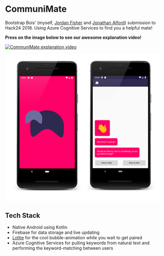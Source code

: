 # CommuniMate

Bootstrap Bois' (myself, [Jordan Fisher](https://jordanfisher.io) and [Jonathan Alford](https://roboto.studio)) submission to Hack24 2018. Using Azure Cognitive Services to find you a helpful mate!

**Press on the image below to see our awesome explanation video!**

[![CommuniMate explanation video](http://img.youtube.com/vi/bGU1Q54qHow/0.jpg)](http://www.youtube.com/watch?v=bGU1Q54qHow "CommuniMate explanation video")

![The splashscreen and main screen of the app](screenshots/splash-main.png)

## Tech Stack

- Native Android using Kotlin
- Firebase for data storage and live updating
- [Lottie](https://github.com/airbnb/lottie-android) for the cool bubble-animation while you wait to get paired
- Azure Cognitive Services for pulling keywords from natural text and performing the keyword-matching between users
